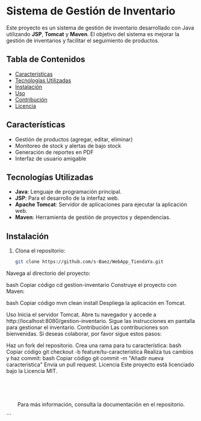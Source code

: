 # Sistema de Gestión de Inventario

Este proyecto es un sistema de gestión de inventario desarrollado con Java utilizando **JSP**, **Tomcat** y **Maven**. El objetivo del sistema es mejorar la gestión de inventarios y facilitar el seguimiento de productos.

## Tabla de Contenidos
- [Características](#características)
- [Tecnologías Utilizadas](#tecnologías-utilizadas)
- [Instalación](#instalación)
- [Uso](#uso)
- [Contribución](#contribución)
- [Licencia](#licencia)

## Características

- Gestión de productos (agregar, editar, eliminar)
- Monitoreo de stock y alertas de bajo stock
- Generación de reportes en PDF
- Interfaz de usuario amigable

## Tecnologías Utilizadas

- **Java**: Lenguaje de programación principal.
- **JSP**: Para el desarrollo de la interfaz web.
- **Apache Tomcat**: Servidor de aplicaciones para ejecutar la aplicación web.
- **Maven**: Herramienta de gestión de proyectos y dependencias.

## Instalación

1. Clona el repositorio:
   ```bash
   git clone https://github.com/s-Baez/WebApp_TiendaYa.git
Navega al directorio del proyecto:

bash
Copiar código
cd gestion-inventario
Construye el proyecto con Maven:

bash
Copiar código
mvn clean install
Despliega la aplicación en Tomcat.

Uso
Inicia el servidor Tomcat.
Abre tu navegador y accede a http://localhost:8080/gestion-inventario.
Sigue las instrucciones en pantalla para gestionar el inventario.
Contribución
Las contribuciones son bienvenidas. Si deseas colaborar, por favor sigue estos pasos:

Haz un fork del repositorio.
Crea una rama para tu característica:
bash
Copiar código
git checkout -b feature/tu-caracteristica
Realiza tus cambios y haz commit:
bash
Copiar código
git commit -m "Añadir nueva característica"
Envía un pull request.
Licencia
Este proyecto está licenciado bajo la Licencia MIT.

<div align="center"> <h2 style="color:white; ">¡Gracias por tu interés!</h2> <p>Para más información, consulta la documentación en el repositorio.</p> </div> ```
  
